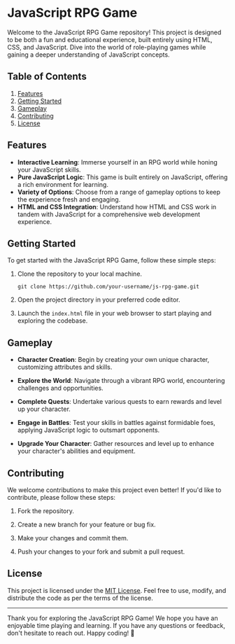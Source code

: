 # JavaScript RPG Game

Welcome to the JavaScript RPG Game repository! This project is designed to be both a fun and educational experience, built entirely using HTML, CSS, and JavaScript. Dive into the world of role-playing games while gaining a deeper understanding of JavaScript concepts.


## Table of Contents

1. [Features](#features)
2. [Getting Started](#getting-started)
3. [Gameplay](#gameplay)
4. [Contributing](#contributing)
5. [License](#license)

## Features

- **Interactive Learning**: Immerse yourself in an RPG world while honing your JavaScript skills.
- **Pure JavaScript Logic**: This game is built entirely on JavaScript, offering a rich environment for learning.
- **Variety of Options**: Choose from a range of gameplay options to keep the experience fresh and engaging.
- **HTML and CSS Integration**: Understand how HTML and CSS work in tandem with JavaScript for a comprehensive web development experience.

## Getting Started

To get started with the JavaScript RPG Game, follow these simple steps:

1. Clone the repository to your local machine.
   ```
   git clone https://github.com/your-username/js-rpg-game.git
   ```
2. Open the project directory in your preferred code editor.

3. Launch the `index.html` file in your web browser to start playing and exploring the codebase.

## Gameplay

- **Character Creation**: Begin by creating your own unique character, customizing attributes and skills.

- **Explore the World**: Navigate through a vibrant RPG world, encountering challenges and opportunities.

- **Complete Quests**: Undertake various quests to earn rewards and level up your character.

- **Engage in Battles**: Test your skills in battles against formidable foes, applying JavaScript logic to outsmart opponents.

- **Upgrade Your Character**: Gather resources and level up to enhance your character's abilities and equipment.

## Contributing

We welcome contributions to make this project even better! If you'd like to contribute, please follow these steps:

1. Fork the repository.

2. Create a new branch for your feature or bug fix.

3. Make your changes and commit them.

4. Push your changes to your fork and submit a pull request.

## License

This project is licensed under the [MIT License](LICENSE). Feel free to use, modify, and distribute the code as per the terms of the license.

---

Thank you for exploring the JavaScript RPG Game! We hope you have an enjoyable time playing and learning. If you have any questions or feedback, don't hesitate to reach out. Happy coding! 🚀
